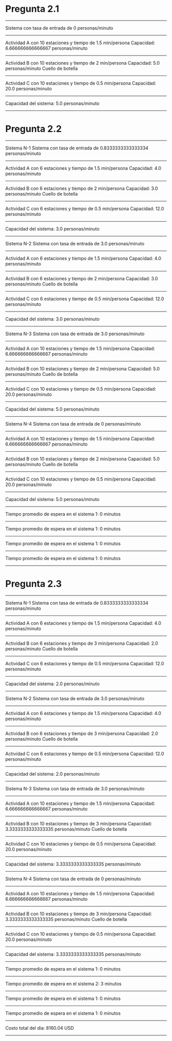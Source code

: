 # Pregunta 2.1

---
Sistema con tasa de entrada de 0 personas/minuto

---
Actividad A con 10 estaciones y tiempo de 1.5 min/persona
Capacidad: 6.666666666666667 personas/minuto


---
Actividad B con 10 estaciones y tiempo de 2 min/persona
Capacidad: 5.0 personas/minuto
Cuello de botella

---
Actividad C con 10 estaciones y tiempo de 0.5 min/persona
Capacidad: 20.0 personas/minuto


---
Capacidad del sistema: 5.0 personas/minuto

---
# Pregunta 2.2

---
Sistema N-1
Sistema con tasa de entrada de 0.8333333333333334 personas/minuto

---
Actividad A con 6 estaciones y tiempo de 1.5 min/persona
Capacidad: 4.0 personas/minuto


---
Actividad B con 6 estaciones y tiempo de 2 min/persona
Capacidad: 3.0 personas/minuto
Cuello de botella

---
Actividad C con 6 estaciones y tiempo de 0.5 min/persona
Capacidad: 12.0 personas/minuto


---
Capacidad del sistema: 3.0 personas/minuto

---
Sistema N-2
Sistema con tasa de entrada de 3.0 personas/minuto

---
Actividad A con 6 estaciones y tiempo de 1.5 min/persona
Capacidad: 4.0 personas/minuto


---
Actividad B con 6 estaciones y tiempo de 2 min/persona
Capacidad: 3.0 personas/minuto
Cuello de botella

---
Actividad C con 6 estaciones y tiempo de 0.5 min/persona
Capacidad: 12.0 personas/minuto


---
Capacidad del sistema: 3.0 personas/minuto

---
Sistema N-3
Sistema con tasa de entrada de 3.0 personas/minuto

---
Actividad A con 10 estaciones y tiempo de 1.5 min/persona
Capacidad: 6.666666666666667 personas/minuto


---
Actividad B con 10 estaciones y tiempo de 2 min/persona
Capacidad: 5.0 personas/minuto
Cuello de botella

---
Actividad C con 10 estaciones y tiempo de 0.5 min/persona
Capacidad: 20.0 personas/minuto


---
Capacidad del sistema: 5.0 personas/minuto

---
Sistema N-4
Sistema con tasa de entrada de 0 personas/minuto

---
Actividad A con 10 estaciones y tiempo de 1.5 min/persona
Capacidad: 6.666666666666667 personas/minuto


---
Actividad B con 10 estaciones y tiempo de 2 min/persona
Capacidad: 5.0 personas/minuto
Cuello de botella

---
Actividad C con 10 estaciones y tiempo de 0.5 min/persona
Capacidad: 20.0 personas/minuto


---
Capacidad del sistema: 5.0 personas/minuto

---
Tiempo promedio de espera en el sistema 1: 0 minutos

---
Tiempo promedio de espera en el sistema 1: 0 minutos

---
Tiempo promedio de espera en el sistema 1: 0 minutos

---
Tiempo promedio de espera en el sistema 1: 0 minutos

---
# Pregunta 2.3

---
Sistema N-1
Sistema con tasa de entrada de 0.8333333333333334 personas/minuto

---
Actividad A con 6 estaciones y tiempo de 1.5 min/persona
Capacidad: 4.0 personas/minuto


---
Actividad B con 6 estaciones y tiempo de 3 min/persona
Capacidad: 2.0 personas/minuto
Cuello de botella

---
Actividad C con 6 estaciones y tiempo de 0.5 min/persona
Capacidad: 12.0 personas/minuto


---
Capacidad del sistema: 2.0 personas/minuto

---
Sistema N-2
Sistema con tasa de entrada de 3.0 personas/minuto

---
Actividad A con 6 estaciones y tiempo de 1.5 min/persona
Capacidad: 4.0 personas/minuto


---
Actividad B con 6 estaciones y tiempo de 3 min/persona
Capacidad: 2.0 personas/minuto
Cuello de botella

---
Actividad C con 6 estaciones y tiempo de 0.5 min/persona
Capacidad: 12.0 personas/minuto


---
Capacidad del sistema: 2.0 personas/minuto

---
Sistema N-3
Sistema con tasa de entrada de 3.0 personas/minuto

---
Actividad A con 10 estaciones y tiempo de 1.5 min/persona
Capacidad: 6.666666666666667 personas/minuto


---
Actividad B con 10 estaciones y tiempo de 3 min/persona
Capacidad: 3.3333333333333335 personas/minuto
Cuello de botella

---
Actividad C con 10 estaciones y tiempo de 0.5 min/persona
Capacidad: 20.0 personas/minuto


---
Capacidad del sistema: 3.3333333333333335 personas/minuto

---
Sistema N-4
Sistema con tasa de entrada de 0 personas/minuto

---
Actividad A con 10 estaciones y tiempo de 1.5 min/persona
Capacidad: 6.666666666666667 personas/minuto


---
Actividad B con 10 estaciones y tiempo de 3 min/persona
Capacidad: 3.3333333333333335 personas/minuto
Cuello de botella

---
Actividad C con 10 estaciones y tiempo de 0.5 min/persona
Capacidad: 20.0 personas/minuto


---
Capacidad del sistema: 3.3333333333333335 personas/minuto

---
Tiempo promedio de espera en el sistema 1: 0 minutos

---
Tiempo promedio de espera en el sistema 2: 3 minutos

---
Tiempo promedio de espera en el sistema 1: 0 minutos

---
Tiempo promedio de espera en el sistema 1: 0 minutos

---
Costo total del dia: 8160.04 USD

---
